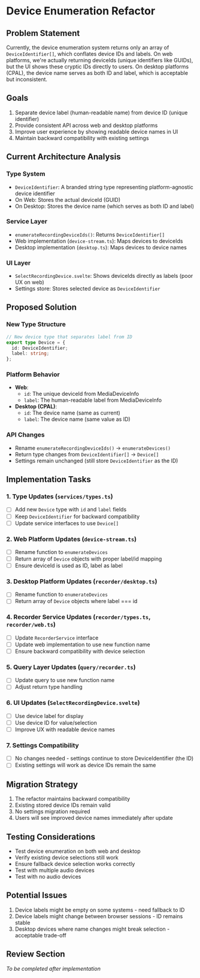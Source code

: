 # Device Enumeration Refactor

## Problem Statement
Currently, the device enumeration system returns only an array of `DeviceIdentifier[]`, which conflates device IDs and labels. On web platforms, we're actually returning deviceIds (unique identifiers like GUIDs), but the UI shows these cryptic IDs directly to users. On desktop platforms (CPAL), the device name serves as both ID and label, which is acceptable but inconsistent.

## Goals
1. Separate device label (human-readable name) from device ID (unique identifier)
2. Provide consistent API across web and desktop platforms
3. Improve user experience by showing readable device names in UI
4. Maintain backward compatibility with existing settings

## Current Architecture Analysis

### Type System
- `DeviceIdentifier`: A branded string type representing platform-agnostic device identifier
- On Web: Stores the actual deviceId (GUID)
- On Desktop: Stores the device name (which serves as both ID and label)

### Service Layer
- `enumerateRecordingDeviceIds()`: Returns `DeviceIdentifier[]`
- Web implementation (`device-stream.ts`): Maps devices to deviceIds
- Desktop implementation (`desktop.ts`): Maps devices to device names

### UI Layer
- `SelectRecordingDevice.svelte`: Shows deviceIds directly as labels (poor UX on web)
- Settings store: Stores selected device as `DeviceIdentifier`

## Proposed Solution

### New Type Structure
```typescript
// New device type that separates label from ID
export type Device = {
  id: DeviceIdentifier;
  label: string;
};
```

### Platform Behavior
- **Web**: 
  - `id`: The unique deviceId from MediaDeviceInfo
  - `label`: The human-readable label from MediaDeviceInfo
- **Desktop (CPAL)**:
  - `id`: The device name (same as current)
  - `label`: The device name (same value as ID)

### API Changes
- Rename `enumerateRecordingDeviceIds()` → `enumerateDevices()`
- Return type changes from `DeviceIdentifier[]` → `Device[]`
- Settings remain unchanged (still store `DeviceIdentifier` as the ID)

## Implementation Tasks

### 1. Type Updates (`services/types.ts`)
- [ ] Add new `Device` type with `id` and `label` fields
- [ ] Keep `DeviceIdentifier` for backward compatibility
- [ ] Update service interfaces to use `Device[]`

### 2. Web Platform Updates (`device-stream.ts`)
- [ ] Rename function to `enumerateDevices`
- [ ] Return array of `Device` objects with proper label/id mapping
- [ ] Ensure deviceId is used as ID, label as label

### 3. Desktop Platform Updates (`recorder/desktop.ts`)
- [ ] Rename function to `enumerateDevices`
- [ ] Return array of `Device` objects where label === id

### 4. Recorder Service Updates (`recorder/types.ts`, `recorder/web.ts`)
- [ ] Update `RecorderService` interface
- [ ] Update web implementation to use new function name
- [ ] Ensure backward compatibility with device selection

### 5. Query Layer Updates (`query/recorder.ts`)
- [ ] Update query to use new function name
- [ ] Adjust return type handling

### 6. UI Updates (`SelectRecordingDevice.svelte`)
- [ ] Use device label for display
- [ ] Use device ID for value/selection
- [ ] Improve UX with readable device names

### 7. Settings Compatibility
- [ ] No changes needed - settings continue to store DeviceIdentifier (the ID)
- [ ] Existing settings will work as device IDs remain the same

## Migration Strategy
1. The refactor maintains backward compatibility
2. Existing stored device IDs remain valid
3. No settings migration required
4. Users will see improved device names immediately after update

## Testing Considerations
- Test device enumeration on both web and desktop
- Verify existing device selections still work
- Ensure fallback device selection works correctly
- Test with multiple audio devices
- Test with no audio devices

## Potential Issues
1. Device labels might be empty on some systems - need fallback to ID
2. Device labels might change between browser sessions - ID remains stable
3. Desktop devices where name changes might break selection - acceptable trade-off

## Review Section
*To be completed after implementation*